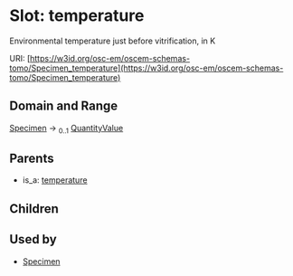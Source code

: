 
# Slot: temperature

Environmental temperature just before vitrification, in K

URI: [https://w3id.org/osc-em/oscem-schemas-tomo/Specimen_temperature](https://w3id.org/osc-em/oscem-schemas-tomo/Specimen_temperature)


## Domain and Range

[Specimen](Specimen.md) &#8594;  <sub>0..1</sub> [QuantityValue](QuantityValue.md)

## Parents

 *  is_a: [temperature](temperature.md)

## Children


## Used by

 * [Specimen](Specimen.md)
